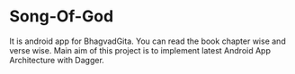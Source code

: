 # Song-Of-God
It is android app for BhagvadGita. You can read the book chapter wise and verse wise. Main aim of this project is to implement latest Android App Architecture with Dagger. 
